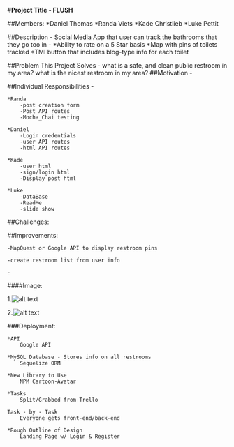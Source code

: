 #**Project Title - FLUSH**

##Members: 
    *Daniel Thomas
    *Randa Viets
    *Kade Christlieb
    *Luke Pettit

##Description -
    Social Media App that user can track the bathrooms that they go too in -
       *Ability to rate on a 5 Star basis
       *Map with pins of toilets tracked
       *TMI button that includes blog-type info for each toilet

##Problem This Project Solves -
    what is a safe, and clean public restroom in my area?
    what is the nicest restroom in my area?
##Motivation - 

##Individual Responsibilities - 

    *Randa 
        -post creation form
        -Post API routes
        -Mocha_Chai testing

    *Daniel 
        -Login credentials
        -user API routes
        -html API routes

    *Kade
        -user html
        -sign/login html
        -Display post html

    *Luke
        -DataBase
        -ReadMe
        -slide show
        
##Challenges: 
     

##Improvements:

    -MapQuest or Google API to display restroom pins

    -create restroom list from user info

    -

####Image:

1.![alt text]()

2.![alt text]()

###Deployment:

    *API 
        Google API

    *MySQL Database - Stores info on all restrooms
        Sequelize ORM

    *New Library to Use
        NPM Cartoon-Avatar

    *Tasks
        Split/Grabbed from Trello

    Task - by - Task
        Everyone gets front-end/back-end

    *Rough Outline of Design
        Landing Page w/ Login & Register